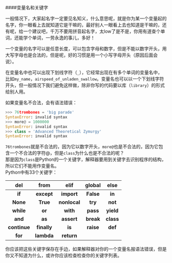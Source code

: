 ####变量名和关键字

一般情况下，大家起名字一定要见名知义，什么意思呢，就是你为某一个变量起的名字，你一眼看上去就知道它是干嘛的，最好别人一眼看上去也知道是干嘛的，还有呢，给一个建议吧，千万不要用拼音起名字，太low了是不是，你用有道查个单词，还能学个单词，一劳永逸的事儿，多好！		
 		
一个变量的名字可以是任意长度，可以包含字母和数字，但是不能以数字开头，用大写字母也是合法的，但是呢，好的习惯是用一个小写字母开头（原因后面会说）。		
		
在变量名中也可以出现下划线字符（`_`），它经常出现在有多个单词的变量名中，比如`my_name`，`airspeed_of_unladen_swallow`。变量名也可以以一个下划线字符开头，但一般情况下我们避免这样做，除非你写的代码要以库（`library`）的形式给别人用。		
		
如果变量名不合法，会有语法错误：		
```python		
>>> 76trombones = 'big parade' 		
SyntaxError: invalid syntax		
>>> more@ = 1000000		
SyntaxError: invalid syntax		
>>> class = 'Advanced Theoretical Zymurgy' 		
SyntaxError: invalid syntax		
```		
 		
`76trombones`就是不合法的，因为它以数字开头，`more@`也是不合法的，因为它包含一个不合法的字符@，但是`class`为什么也是不合法的呢？		
那是因为`class`是Python的一个关键字，解释器要用到关键字去识别程序的结构，所以它们不能用作变量名。		
Python中有33个关键字：		
 		
 | del      | from     | elif     | global  | else   |		
 | :--------: | :--------: | :--------: | :--: | :--: |		
 | **if**  | **except**   | **import**   | **False**  | **in**   |		
 | **None**  | **True** | **nonlocal** | **try** |  **not**   |		
 | **while**    | **or**  |  **with**    | **pass**| **yield**  |		
| **and**   | **as**  | **assert**  | **break**  | **class**  |		
 | **continue** | **finally**  | **is** | **raise** |  **def**   |		
 | **for**    | **lambda**   | **return**   |       |        |		
 		
 		
你应该把这些关键字保存在手边，如果解释器对你的一个变量名报语法错误，但是你又不知道为什么，或许你应该检查检查你的关键字列表。